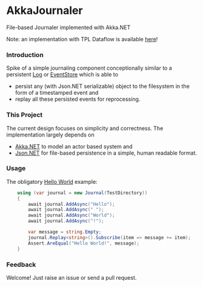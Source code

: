 # AkkaJournaler

File-based Journaler implemented with Akka.NET

Note: an implementation with TPL Dataflow is available [here](https://github.com/8snit/Spike.DataflowJournaler)!

### Introduction

Spike of a simple journaling component conceptionally similar to a persistent [Log](https://engineering.linkedin.com/distributed-systems/log-what-every-software-engineer-should-know-about-real-time-datas-unifying) or [EventStore](https://www.geteventstore.com/) which is able to

- persist any (with Json.NET serializable) object to the filesystem in the form of a timestamped event and
- replay all these persisted events for reprocessing.

### This Project 

The current design focuses on simplicity and correctness. The implementation largely depends on

- [Akka.NET](http://getakka.net) to model an actor based system and
- [Json.NET](http://www.newtonsoft.com/json) for file-based persistence in a simple, human readable format.

### Usage

The obligatory [Hello World](https://github.com/8snit/Spike.AkkaJournaler/blob/3f26c0f2d01bc5deb6a818926d6fcc68674e1856/Spike.AkkaJournaler.Tests/SmokeTests.cs#L67-L77) example:

```c#
	using (var journal = new Journal(TestDirectory))
    {
        await journal.AddAsync("Hello");
        await journal.AddAsync(" ");
        await journal.AddAsync("World");
        await journal.AddAsync("!");

        var message = string.Empty;
        journal.Replay<string>().Subscribe(item => message += item);
        Assert.AreEqual("Hello World!", message);
    }
```

### Feedback
Welcome! Just raise an issue or send a pull request.

